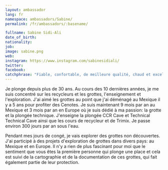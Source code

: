 ```yaml
---
layout: ambassador
lang: fr
namespace: ambassadors/Sabine/
permalink: /fr/ambassadors/:basename/

fullname: Sabine Sidi-Ali
date_of_birth: 
nationality:
job: 
image: sabine.png
web: 
instagram: https://www.instagram.com/sabinesidiali/
twitter:
facebook: 
catchphrase: "Fiable, confortable, de meilleure qualité, chaud et excellent. Tout simplement la meilleure combinaison que vous pouvez trouver sur le marché."
---
```

Je plonge depuis plus de 30 ans. Au cours des 10 dernières années, je me suis concentré sur les recycleurs et les grottes, l'enseignement et l'exploration.
J'ai aimé les grottes au point que j'ai déménagé au Mexique il y a 5 ans pour profiter des Cenotes. Je suis maintenant 9 mois par an au Mexique et 3 mois par an en Europe où je suis dédié à ma passion: la grotte et la plongée technique.
J'enseigne la plongée CCR Cave et Technical Technical Cave ainsi que les cours de recycleur et de Trimix. Je passe environ 300 jours par an sous l'eau.

Pendant mes jours de congé, je vais explorer des grottes non découvertes. J'ai participé à des projets d'exploration de grottes dans divers pays: au Mexique et en Europe.
Il n'y a rien de plus fascinant pour moi que le sentiment que vous êtes la première personne qui plonge une place et cela est suivi de la cartographie et de la documentation de ces grottes, qui fait également partie de leur protection.
